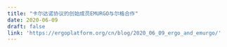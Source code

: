 ```yaml
---
title: "卡尔达诺协议的创始成员EMURGO与尔格合作"
date: 2020-06-09
draft: false
link: 'https://ergoplatform.org/cn/blog/2020_06_09_ergo_and_emurgo/'
---
```

